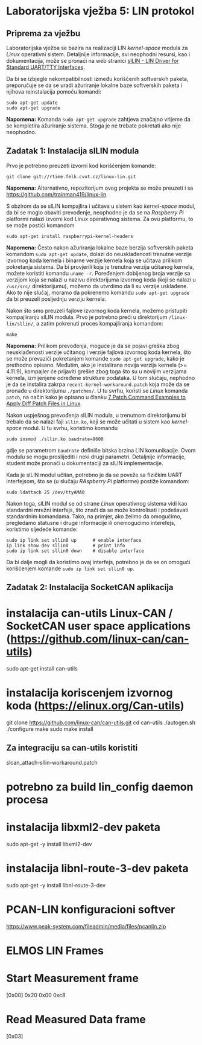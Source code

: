 # Laboratorijska vježba 5: LIN protokol #

## Priprema za vježbu ##
Laboratorijska vježba se bazira na realizaciji LIN *kernel-space* modula za *Linux* operativni sistem. Detaljnije informacije, svi neophodni resursi, kao i dokumentacija, može se pronaći na web stranici [slLIN - LIN Driver for Standard UART/TTY Interfaces](https://rtime.felk.cvut.cz/can/lin-bus/).

Da bi se izbjegle nekompatibilnosti između korišćenih softverskih paketa, preporučuje se da se uradi ažuriranje lokalne baze softverskih paketa i njihova reinstalacija pomoću komandi:

```
sudo apt-get update
sudo apt-get upgrade
```

**Napomena:** Komanda `sudo apt-get upgrade` zahtjeva značajno vrijeme da se kompletira ažuriranje sistema. Stoga je ne trebate pokretati ako nije neophodno.

## Zadatak 1: Instalacija slLIN modula ##

Prvo je potrebno preuzeti izvorni kod korišćenjem komande:

```
git clone git://rtime.felk.cvut.cz/linux-lin.git
```

**Napomena:** Alternativno, repozitorijum ovog projekta se može preuzeti i sa https://github.com/trainman419/linux-lin.

S obzirom da se slLIN kompajlira i učitava u sistem kao *kernel-space* modul, da bi se moglo obaviti prevođenje, neophodno je da se na *Raspberry Pi* platformi nalazi izvorni kod *Linux* operativnog sistema. Za ovu platformu, to se može postići komandom

```
sudo apt-get install raspberrypi-kernel-headers
```

**Napomena:** Često nakon ažuriranja lokalne baze berzija softverskih paketa komandom `sudo apt-get update`, dolazi do neusklađenosti trenutne verzije izvornog koda kernela i binarne verzije kernela koja se učitava prilikom pokretanja sistema. Da bi provjerili koja je trenutna verzija učitanog kernela, možete koristiti komandu `uname -r`. Poređenjem dobijenog broja verzije sa verzijom koja se nalazi u nazivu direktorijuma izvornog koda (koji se nalazi u `/usr/src/` direktorijumu), možemo da utvrdimo da li su verzije usklađene. Ako to nije slučaj, moramo da pokrenemo komandu `sudo apt-get upgrade` da bi preuzeli posljednju verziju kernela.

Nakon što smo preuzeli fajlove izvornog koda kernela, možemo pristupiti kompajliranju slLIN modula. Prvo je potrebno preći u direktorijum `/linux-lin/sllin/`, a zatim pokrenuti proces kompajliranja komandom:

```
make
```

**Napomena:** Prilikom prevođenja, moguće je da se pojavi greška zbog neusklađenosti verzije učitanog i verzije fajlova izvornog koda kernela, što se može prevazići pokretanjem komande `sudo apt-get upgrade`, kako je prethodno opisano. Međutim, ako je instalirana novija verzija kernela (>= 4.11.9), kompajler će prijaviti greške zbog toga što su u novijim verzijama kernela, izmijenjene određene strukture podataka. U tom slučaju, nephodno je da se instalira zakrpa `recent-kernel-workaround.patch` koja može da se pronađe u direktorijumu `./patches/`. U tu svrhu, koristi se *Linux* komanda `patch`, na način kako je opisano u članku [7 Patch Command Examples to Apply Diff Patch Files in Linux](https://www.thegeekstuff.com/2014/12/patch-command-examples/).

Nakon uspješnog prevođenja slLIN modula, u trenutnom direktorijumu bi trebalo da se nalazi fajl `sllin.ko`, koji se može učitati u sistem kao *kernel-space* modul. U tu svrhu, koristimo komandu 

```
sudo insmod ./sllin.ko baudrate=9600
```

gdje se parametrom `baudrate` definiše bitska brzina LIN komunikacije. Ovom modulu se mogu proslijediti i neki drugi parametri. Detaljnije informacije, student može pronaći u dokumentaciji za slLIN implementacije.

Kada je slLIN modul učitan, potrebno je da se poveže sa fizičkim UART interfejsom, što se (u slučaju *RAspberry Pi* platforme) postiže komandom:

```
sudo ldattach 25 /dev/ttyAMA0
```

Nakon toga, slLIN modul se od strane *Linux* operativnog sistema vidi kao standardni mrežni interfejs, što znači da se može kontrolisati i podešavati standardnim komandama. Tako, na primjer, ako želimo da omogućimo, pregledamo statusne i druge informacije ili onemogućimo interefejs, koristimo sljedeće komande:

```
sudo ip link set sllin0 up      # enable interface
ip link show dev sllin0         # print info
sudo ip link set sllin0 down    # disable interface
```

Da bi dalje mogli da koristimo ovaj interfejs, potrebno je da se on omogući korišćenjem komande `sudo ip link set sllin0 up`.

## Zadatak 2: Instalacija SocketCAN aplikacija ##


# instalacija can-utils Linux-CAN / SocketCAN user space applications (https://github.com/linux-can/can-utils)
sudo apt-get install can-utils
# instalacija koriscenjem izvornog koda (https://elinux.org/Can-utils)
git clone https://github.com/linux-can/can-utils.git
cd can-utils
./autogen.sh
./configure
make
sudo make install

## Za integraciju sa can-utils koristiti
slcan_attach-sllin-workaround.patch

# potrebno za build lin_config daemon procesa

# instalacija libxml2-dev paketa
sudo apt-get -y install libxml2-dev

# instalacija libnl-route-3-dev paketa
sudo apt-get -y install libnl-route-3-dev

# PCAN-LIN konfiguracioni softver
https://www.peak-system.com/fileadmin/media/files/pcanlin.zip

# ELMOS LIN Frames

# Start Measurement frame
[0x00] 0x20 0x00 0xc8

# Read Measured Data frame
[0x03]
